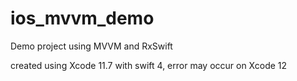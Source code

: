 # ios_mvvm_demo
Demo project using MVVM and RxSwift

created using Xcode 11.7 with swift 4,
error may occur on Xcode 12
